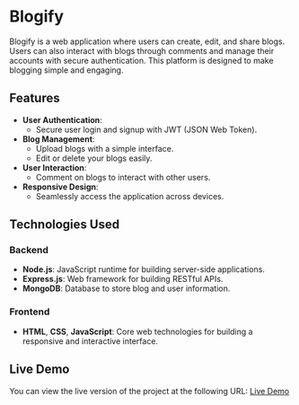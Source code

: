 # Blogify

Blogify is a web application where users can create, edit, and share blogs. Users can also interact with blogs through comments and manage their accounts with secure authentication. This platform is designed to make blogging simple and engaging.

## Features

- **User Authentication**:
  - Secure user login and signup with JWT (JSON Web Token).
- **Blog Management**:
  - Upload blogs with a simple interface.
  - Edit or delete your blogs easily.
- **User Interaction**:
  - Comment on blogs to interact with other users.
- **Responsive Design**:
  - Seamlessly access the application across devices.

## Technologies Used

### Backend
- **Node.js**: JavaScript runtime for building server-side applications.
- **Express.js**: Web framework for building RESTful APIs.
- **MongoDB**: Database to store blog and user information.

### Frontend
- **HTML**, **CSS**, **JavaScript**: Core web technologies for building a responsive and interactive interface.

## Live Demo
You can view the live version of the project at the following URL:
[Live Demo](https://blogify-app-s2cl.onrender.com/)


